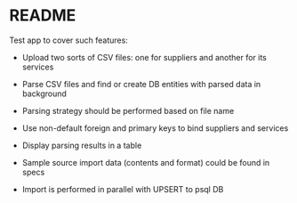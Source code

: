 # README

Test app to cover such features:

* Upload two sorts of CSV files: one for suppliers and another for its services

* Parse CSV files and find or create DB entities with parsed data in background

* Parsing strategy should be performed based on file name

* Use non-default foreign and primary keys to bind suppliers and services

* Display parsing results in a table

* Sample source import data (contents and format) could be found in specs

* Import is performed in parallel with UPSERT to psql DB
